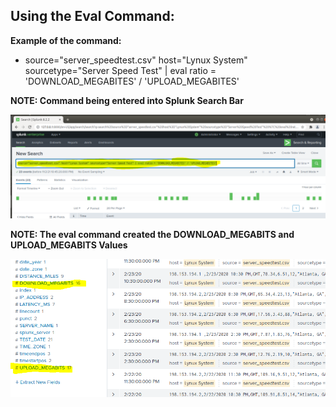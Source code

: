 ## Using the Eval Command:

**Example of the command:**

- source="server_speedtest.csv" host="Lynux System" sourcetype="Server Speed Test" | eval ratio = 'DOWNLOAD_MEGABITES' / 'UPLOAD_MEGABITES'

**NOTE: Command being entered into Splunk Search Bar**

![pic](2.PNG) 

**NOTE: The eval command created the DOWNLOAD_MEGABITS and UPLOAD_MEGABITS 
Values**

![pic](3.PNG) 